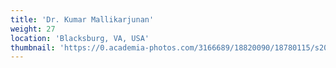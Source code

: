 ```yaml
---
title: 'Dr. Kumar Mallikarjunan'
weight: 27
location: 'Blacksburg, VA, USA'
thumbnail: 'https://0.academia-photos.com/3166689/18820090/18780115/s200_k.kalyanasundaram.jpg'
---
```

